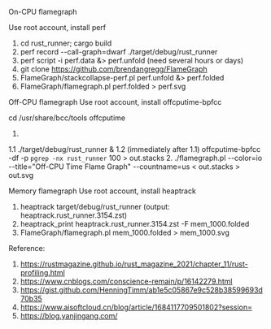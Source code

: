 
On-CPU flamegraph

Use root account, install perf
1. cd rust_runner; cargo build
2. perf record --call-graph=dwarf ./target/debug/rust_runner
3. perf script -i perf.data &> perf.unfold (need several hours or days)
4. git clone https://github.com/brendangregg/FlameGraph
5. FlameGraph/stackcollapse-perf.pl perf.unfold &> perf.folded
6. FlameGraph/flamegraph.pl perf.folded > perf.svg


Off-CPU flamegraph
Use root account, install offcputime-bpfcc

cd /usr/share/bcc/tools
offcputime

1.
1.1 ./target/debug/rust_runner &
1.2 (immediately after 1.1) offcputime-bpfcc -df -p `pgrep -nx rust_runner` 100 > out.stacks
2. ./flamegraph.pl --color=io --title="Off-CPU Time Flame Graph" --countname=us < out.stacks > out.svg


Memory flamegraph
Use root account, install heaptrack
1. heaptrack target/debug/rust_runner (output: heaptrack.rust_runner.3154.zst)
2. heaptrack_print heaptrack.rust_runner.3154.zst -F mem_1000.folded
3. FlameGraph/flamegraph.pl mem_1000.folded > mem_1000.svg



Reference:
1. https://rustmagazine.github.io/rust_magazine_2021/chapter_11/rust-profiling.html
2. https://www.cnblogs.com/conscience-remain/p/16142279.html
3. https://gist.github.com/HenningTimm/ab1e5c05867e9c528b38599693d70b35
4. https://www.aisoftcloud.cn/blog/article/1684117709501802?session=
5. https://blog.yanjingang.com/